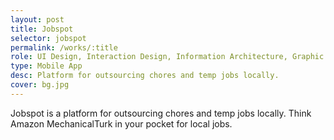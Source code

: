 ```yaml
---
layout: post
title: Jobspot
selector: jobspot
permalink: /works/:title
role: UI Design, Interaction Design, Information Architecture, Graphic Design
type: Mobile App
desc: Platform for outsourcing chores and temp jobs locally.
cover: bg.jpg
---
```


Jobspot is a platform for outsourcing chores and temp jobs locally. Think Amazon MechanicalTurk in your pocket for local jobs.